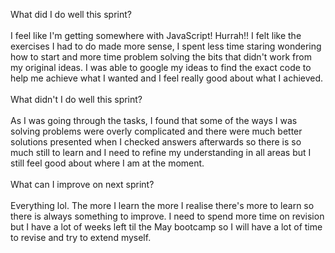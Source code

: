 What did I do well this sprint?<br><br>
I feel like I'm getting somewhere with JavaScript! Hurrah!! I felt like the exercises I had to do made more sense, I spent less time staring wondering how to start and more time problem solving the bits that didn't work from my original ideas.  I was able to google my ideas to find the exact code to help me achieve what I wanted and I feel really good about what I achieved.
<br><br>
 What didn't I do well this sprint?<br><br>
 As I was going through the tasks, I found that some of the ways I was solving problems were overly complicated and there were much better solutions presented when I checked answers afterwards so there is so much still to learn and I need to refine my understanding in all areas but I still feel good about where I am at the moment.
 <br><br>
 What can I improve on next sprint?<br><br>
 Everything lol. The more I learn the more I realise there's more to learn so there is always something to improve.  I need to spend more time on revision but I have a lot of weeks left til the May bootcamp so I will have a lot of time to revise and try to extend myself.